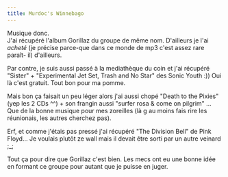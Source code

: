 ```yaml
---
title: Murdoc's Winnebago
---
```


Musique donc.  
J'ai récupéré l'album Gorillaz du groupe de même nom. D'ailleurs je l'ai
_acheté_ (je précise parce-que dans ce monde de mp3 c'est assez rare paraît-
il) d'ailleurs.

Par contre, je suis aussi passé à la mediathèque du coin et j'ai récupéré
"Sister" + "Experimental Jet Set, Trash and No Star" des Sonic Youth :)) Oui
là c'est gratuit. Tout bon pour ma pomme.

Mais bon ça faisait un peu léger alors j'ai aussi chopé "Death to the Pixies"
(yep les 2 CDs ^^) + son frangin aussi "surfer rosa & come on pilgrim" ... Que
de la bonne musique pour mes zoreilles (là g au moins fais rire les
réunionais, les autres cherchez pas).

Erf, et comme j'étais pas pressé j'ai récupéré "The Division Bell" de Pink
Floyd... Je voulais plutôt ze wall mais il devait être sorti par un autre
veinard ;_;

Tout ça pour dire que Gorillaz c'est bien. Les mecs ont eu une bonne idée en
formant ce groupe pour autant que je puisse en juger.

